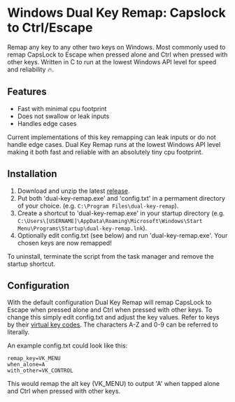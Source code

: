 # Windows Dual Key Remap: Capslock to Ctrl/Escape

Remap any key to any other two keys on Windows. Most commonly used to remap CapsLock to Escape when pressed alone and Ctrl when pressed with other keys. Written in C to run at the lowest Windows API level for speed and reliability 🔥.

## Features

- Fast with minimal cpu footprint
- Does not swallow or leak inputs
- Handles edge cases

Current implementations of this key remapping can leak inputs or do not handle edge cases. Dual Key Remap runs at the lowest Windows API level making it both fast and reliable with an absolutely tiny cpu footprint.

## Installation

1) Download and unzip the latest [release](https://github.com/ililim/dual-key-remap/releases).
2) Put both 'dual-key-remap.exe' and 'config.txt' in a permament directory of your choice. (e.g. `C:\Program Files\dual-key-remap`).
3) Create a shortcut to 'dual-key-remap.exe' in your startup directory (e.g. `C:\Users\[USERNAME]\AppData\Roaming\Microsoft\Windows\Start Menu\Programs\Startup\dual-key-remap.lnk`).
4) Optionally edit config.txt (see below) and run 'dual-key-remap.exe'. Your chosen keys are now remapped!

To uninstall, terminate the script from the task manager and remove the startup shortcut.

## Configuration
With the default configuration Dual Key Remap will remap CapsLock to Escape when pressed alone and Ctrl when pressed with other keys. To change this simply edit config.txt and adjust the key values. Refer to keys by their [virtual key codes](https://docs.microsoft.com/en-us/windows/desktop/inputdev/virtual-key-codes). The characters A-Z and 0-9 can be referred to literally.

An example config.txt could look like this:

```
remap_key=VK_MENU
when_alone=A
with_other=VK_CONTROL
```

This would remap the alt key (VK_MENU) to output 'A' when tapped alone and Ctrl when pressed with other keys.


